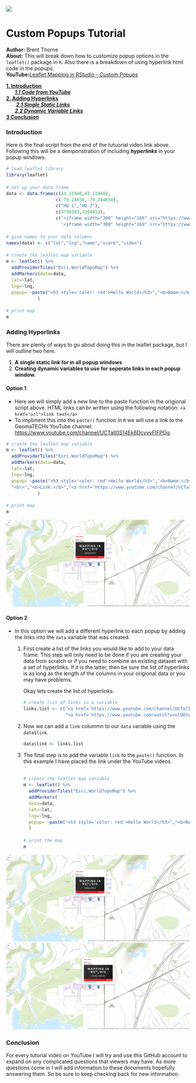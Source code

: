 ![](https://pbs.twimg.com/profile_banners/812364475772837889/1483851647/1500x500)

# Custom Popups Tutorial

**Author:** Brent Thorne <br>
**About:** This will break down how to customize popup options in the `leaflet()` package in `R`. Also there is a breakdown of using hyperlink html code in the popups.<br>
**YouTube:**[Leaflet Mapping in RStudio - Custom Popups](https://www.youtube.com/watch?v=mTTuUGisxDk)

**[1. Introduction](https://github.com/GeomaTECHs/tutorials/blob/master/custom_popups/add_hyperlinks.md#introduction)**<br>
&nbsp;&nbsp;&nbsp;&nbsp;&nbsp;&nbsp;**_[1.1 Code from YouTube](https://github.com/GeomaTECHs/tutorials/blob/master/custom_popups/add_hyperlinks.md#youtube-code)_**<br>
**[2. Adding Hyperlinks](https://github.com/GeomaTECHs/tutorials/blob/master/custom_popups/add_hyperlinks.md#introduction)**<br>
&nbsp;&nbsp;&nbsp;&nbsp;&nbsp;&nbsp; **_[2.1 Single Static Links](https://github.com/GeomaTECHs/tutorials/blob/master/custom_popups/add_hyperlinks.md#option-1)_**<br>
&nbsp;&nbsp;&nbsp;&nbsp;&nbsp;&nbsp;**_[2.2 Dynamic Variable Links](https://github.com/GeomaTECHs/tutorials/blob/master/custom_popups/add_hyperlinks.md#option-2)_**<br>
**[3 Conclusion](https://github.com/GeomaTECHs/tutorials/blob/master/custom_popups/add_hyperlinks.md#conclusion)**


### Introduction

Here is the final script from the end of the tutuorial video link above. Following this will be a demponstration of including **_hyperlinks_** in your popup windows.

```r
# load leaflet library
library(leaflet)

# Set up your data frame
data <- data.frame(c(43.11940,43.11940),
                   c(-79.24658,-79.244658),
                   c("HQ 1","HQ 2"),
                   c(4736583,3204853),
                   c('<iframe width="300" height="169" src="https://www.youtube.com/embed/vl9D3uTk36k?showinfo=0" frameborder="0" allowfullscreen></iframe>',
                     '<iframe width="300" height="169" src="https://www.youtube.com/embed/dBk8gGX1MNk?showinfo=0" frameborder="0" allowfullscreen></iframe>'))

# give names to your data columns
names(data) <- c("lat","lng","name","score","video")

# create the leaflet map variable
m <- leaflet() %>% 
  addProviderTiles("Esri.WorldTopoMap") %>% 
  addMarkers(data=data,
  lat=~lat,
  lng=~lng,
  popup= ~paste("<h3 style='color: red'>Hello World</h3>","<b>Name:</b>",name,"<br>","<b>Score:</b>",score, video, sep=" ")
            )
  
# print map
m
```
### Adding Hyperlinks
There are plenty of ways to go about doing this in the leaflet package, but I will outline two here.

1.  **A single static link for in all popup windows**
2.  **Creating dynamic variables to use for seperate links in each popup window.**

#### Option 1
- Here we will simply add a new line to the paste function in the origional script above. HTML links can br written using the following notation: ```<a href="url">link text</a>```
- To impliment this into the `paste()` function in `R` we will use a link to the GeomaTECHs YouTube channel: https://www.youtube.com/channel/UCTalI0S14Ek6DcvvvFIFPOg.


```r
# create the leaflet map variable
m <- leaflet() %>% 
  addProviderTiles("Esri.WorldTopoMap") %>% 
  addMarkers(data=data,
  lat=~lat,
  lng=~lng,
  popup= ~paste("<h3 style='color: red'>Hello World</h3>","<b>Name:</b>",name,"<br>","<b>Score:</b>",score, video,
  "<br>","<b>Link:</b>","<a href='https://www.youtube.com/channel/UCTalI0S14Ek6DcvvvFIFPOg'>GeomaTECHs YT Channel</a>",sep=" ")
            )
  
# print map
m
```
![](https://raw.githubusercontent.com/GeomaTECHs/tutorials/master/custom_popups/Sketch.png)

#### Option 2

- In this option we will add a different hyperlink to each popup by adding the links into the `data` variable that was created.
    1. First create a list of the links you would like to add to your data frame. This step will only need to be done if you are creating your data from scratch or if you need to combine an existing dataset with a set of hyperlinks. If it is the latter, then be sure the list of hyperlinks is as long as the length of the columns in your origional data or you may have problems.<br>
    
       Okay lets create the list of hyperlinks:
       ```r
       # create list of links in a variable
       links.list <- c("<a href='https://www.youtube.com/channel/UCTalI0S14Ek6DcvvvFIFPOg'>GeomaTECHs YT Channel</a>",
                       "<a href='https://www.youtube.com/watch?v=vl9D3uTk36k'>GeomaTECHs Tutorial</a>")
       ```
    2. Now we can add a `link` colummn to our `data` variable using the `data$link`.
       ```r
       data$link <- links.list    
       ```
    3. The final step is to add the variable `link` to the `paste()` function. In this example I have placed the link under the YouTube videos.
       ```r

       # create the leaflet map variable
       m <- leaflet() %>% 
         addProviderTiles("Esri.WorldTopoMap") %>% 
         addMarkers(
         data=data,
         lat=~lat,
         lng=~lng,
         popup= ~paste("<h3 style='color: red'>Hello World</h3>","<b>Name:</b>",name,"<br>","<b>Score:</b>",score, video,link,sep=" ")
         )

       # print the map
       m    
       ```
![](https://raw.githubusercontent.com/GeomaTECHs/tutorials/master/custom_popups/Sketch.png)
![](https://raw.githubusercontent.com/GeomaTECHs/tutorials/master/custom_popups/Sketch1.png)

### Conclusion
For every tutorial video on YouTube I will try and use this GitHub account to expand on any complicated questions that viewers may have. As more questions come in I will add information to these documents hopefully answering them. So be sure to keep checking back for new information.
